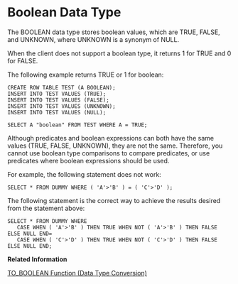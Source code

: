 <!-- loiof044a9c7fb7b49159384f92f147345fb -->

# Boolean Data Type

The BOOLEAN data type stores boolean values, which are TRUE, FALSE, and UNKNOWN, where UNKNOWN is a synonym of NULL.



When the client does not support a boolean type, it returns 1 for TRUE and 0 for FALSE.

The following example returns TRUE or 1 for boolean:

```
CREATE ROW TABLE TEST (A BOOLEAN);
INSERT INTO TEST VALUES (TRUE);
INSERT INTO TEST VALUES (FALSE);
INSERT INTO TEST VALUES (UNKNOWN);
INSERT INTO TEST VALUES (NULL);

SELECT A "boolean" FROM TEST WHERE A = TRUE;
```

Although predicates and boolean expressions can both have the same values \(TRUE, FALSE, UNKNOWN\), they are not the same. Therefore, you cannot use boolean type comparisons to compare predicates, or use predicates where boolean expressions should be used.

For example, the following statement does not work:

```
SELECT * FROM DUMMY WHERE ( 'A'>'B' ) = ( 'C'>'D' );
```

The following statement is the correct way to achieve the results desired from the statement above:

```
SELECT * FROM DUMMY WHERE
   CASE WHEN ( 'A'>'B' ) THEN TRUE WHEN NOT ( 'A'>'B' ) THEN FALSE ELSE NULL END=   
   CASE WHEN ( 'C'>'D' ) THEN TRUE WHEN NOT ( 'C'>'D' ) THEN FALSE ELSE NULL END;

```

**Related Information**  


[TO\_BOOLEAN Function \(Data Type Conversion\)](011-SQL-Functions/to-boolean-function-data-type-conversion-258b535.md "Converts a value to a BOOLEAN data type.")

